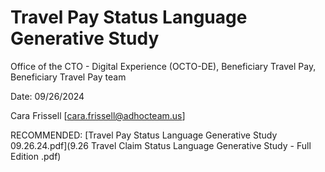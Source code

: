 # **Travel Pay Status Language Generative Study**

Office of the CTO - Digital Experience (OCTO-DE), Beneficiary Travel Pay, Beneficiary Travel Pay team

Date: 09/26/2024

Cara Frissell [cara.frissell@adhocteam.us]

RECOMMENDED: [Travel Pay Status Language Generative Study 09.26.24.pdf](9.26 Travel Claim Status Language Generative Study - Full Edition .pdf)
